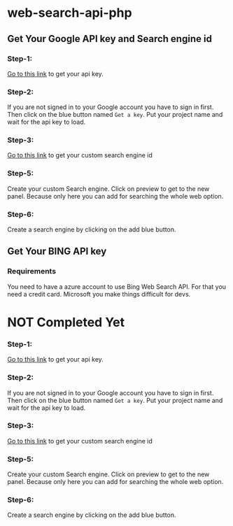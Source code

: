 # web-search-api-php

## Get Your Google API key and Search engine id

### Step-1:

[Go to this link](https://developers.google.com/custom-search/json-api/v1/introduction#identify_your_application_to_google_with_api_key) to get your api key.
 
### Step-2:

If you are not signed in to your Google account you have to sign in first. Then click on the blue button named ```Get a key```. Put your project name and wait for the api key to load.

### Step-3:

[Go to this link](https://cse.google.com/all) to get your custom search engine id 

### Step-5: 

Create your custom Search engine. Click on preview to get to the new panel. Because only here you can add for searching the whole web option. 

### Step-6: 

Create a search engine by clicking on the add blue button.

## Get Your BING API key

### Requirements

You need to have a azure account to use Bing Web Search API. For that you need a credit card. Microsoft you make things difficult for devs. 



# NOT Completed Yet

### Step-1:

[Go to this link](https://developers.google.com/custom-search/json-api/v1/introduction#identify_your_application_to_google_with_api_key) to get your api key.
 
### Step-2:

If you are not signed in to your Google account you have to sign in first. Then click on the blue button named ```Get a key```. Put your project name and wait for the api key to load.

### Step-3:

[Go to this link](https://cse.google.com/all) to get your custom search engine id 

### Step-5: 

Create your custom Search engine. Click on preview to get to the new panel. Because only here you can add for searching the whole web option. 

### Step-6: 

Create a search engine by clicking on the add blue button.